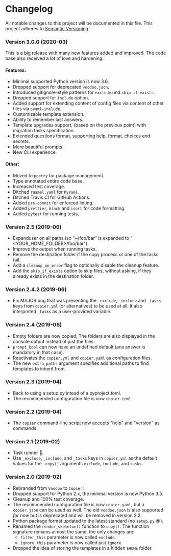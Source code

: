 # Changelog

All notable changes to this project will be documented in this file.
This project adheres to [Semantic Versioning](https://semver.org/spec/v2.0.0.html)

### Version 3.0.0 (2020-03)

This is a big release with many new features added and improved.
The code base also received a lot of love and hardening.

#### Features:

- Minimal supported Python version is now 3.6.
- Dropped support for deprecated `voodoo.json`.
- Introduced gitignore-style patterns for `exclude` und `skip-if-exists`.
- Dropped support for `include` option.
- Added support for extending content of config files via content of other files via `pyaml-include`.
- Customizable template extension.
- Ability to remember last answers.
- Template upgrades support, (based on the previous point) with migration tasks specification.
- Extended questions format, supporting help, format, choices and secrets.
- More beautiful prompts.
- New CLI experience.

#### Other:

- Moved to `poetry` for package management.
- Type annotated entire code base.
- Increased test coverage.
- Ditched `ruamel.yaml` for `PyYaml`.
- Ditched Travis CI for GitHub Actions.
- Added `pre-commit` for enforced linting.
- Added `prettier`, `black` and `isort` for code formatting.
- Added `pytest` for running tests.

### Version 2.5 (2019-06)

- Expanduser on all paths (so "~/foo/bar" is expanded to "<YOUR_HOME_FOLDER>/foo/bar").
- Improve the output when running tasks.
- Remove the destination folder if the copy process or one of the tasks fail.
- Add a `cleanup_on_error` flag to optionally disable the cleanup feature.
- Add the `skip_if_exists` option to skip files, without asking, if they already exists in the destination folder.

### Version 2.4.2 (2019-06)

- Fix MAJOR bug that was preventing the `_exclude`, `_include` and `_tasks` keys from
  `copier.yml` (or alternatives) to be used at all. It also interpreted `_tasks` as
  a user-provided variable.

### Version 2.4 (2019-06)

- Empty folders are now copied. The folders are also displayed in the console output
  instead of just the files.
- `prompt_bool` can now have an undefined default (ans answer is mandatory in that case).
- Reactivates the `copier.yml` and `copier.yaml` as configuration files.
- The new `extra_paths` argument specifies additional paths to find templates to inherit from.

### Version 2.3 (2019-04)

- Back to using a setup.py intead of a pyproject.toml.
- The recommended configuration file is now `copier.toml`.

### Version 2.2 (2019-04)

- The `copier` command-line script now accepts "help" and "version" as commands.

### Version 2.1 (2019-02)

- Task runner 🎉.
- Use `_exclude`, `_include`, and `_tasks` keys in `copier.yml` as the default
  values for the `.copy()` arguments `exclude`, `include`, and `tasks`.

### Version 2.0 (2019-02)

- Rebranded from `Voodoo` to `Copier`!
- Dropped support for Python 2.x, the minimal version is now Python 3.5.
- Cleanup and 100% test coverage.
- The recommended configuration file is now `copier.yaml`, but a `copier.json`
  can be used as well. The old `voodoo.json` is also supported _for now_ but is
  deprecated and will be removed in version 2.2.
- Python package format updated to the latest standard (no `setup.py` 😵).
- Renamed the `render_skeleton()` function to `copy()`. The function signature remains
  almost the same, the only changes are:
  - `filter_this` parameter is now called `exclude`.
  - `ignore_this` parameter is now called just `ignore`.
- Dropped the idea of storing the templates in a hidden `$HOME` folder.

